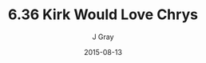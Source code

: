 ---
title: '6.36 Kirk Would Love Chrys'
alt: 'Mysteries of the Arcana'
date: '2015-08-13'
author: 'J Gray'
artist: 'Keira'
chapter: '6 Void in the Road'
filler: false
---